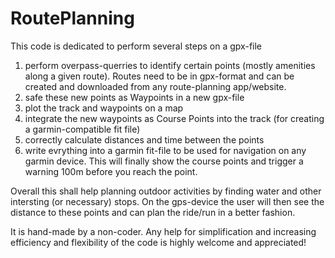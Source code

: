 # RoutePlanning

This code is dedicated to perform several steps on a gpx-file
1) perform overpass-querries to identify certain points (mostly amenities along a given route). Routes need to be in gpx-format and can be created and downloaded from any route-planning app/website.
2) safe these new points as Waypoints in a new gpx-file
3) plot the track and waypoints on a map
4) integrate the new waypoints as Course Points into the track (for creating a garmin-compatible fit file)
5) correctly calculate distances and time between the points
6) write evrything into a garmin fit-file to be used for navigation on any garmin device. This will finally show the course points and trigger a warning 100m before you reach the point.

Overall this shall help planning outdoor activities by finding water and other intersting (or necessary) stops. On the gps-device the user will then see the distance to these points and can plan the ride/run in a better fashion. 

It is hand-made by a non-coder. Any help for simplification and increasing efficiency and flexibility of the code is highly welcome and appreciated!
